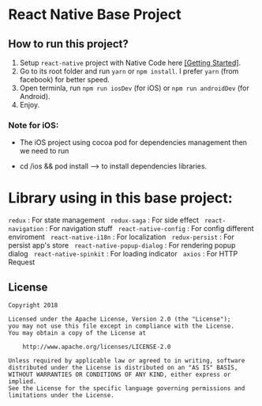 # React Native Base Project

## How to run this project? 

1. Setup `react-native` project with Native Code here [[Getting Started]](http://facebook.github.io/react-native/docs/getting-started.html).
2. Go to its root folder and run `yarn` or `npm install`. I prefer `yarn` (from facebook) for better speed.
3. Open terminla, run `npm run iosDev` (for iOS) or `npm run androidDev` (for Android).
4. Enjoy.

### Note for iOS:
- The iOS project using cocoa pod for dependencies management then we need to run
+ cd /ios && pod install --> to install dependencies libraries.

# Library using in this base project:
`redux` : For state management &nbsp;
`redux-saga` : For side effect &nbsp;
`react-navigation` : For navigation stuff &nbsp;
`react-native-config` : For config different enviroment &nbsp;
`react-native-i18n` : For localization &nbsp;
`redux-persist` : For persist app's store &nbsp;
`react-native-popup-dialog` : For rendering popup dialog &nbsp;
`react-native-spinkit` : For loading indicator &nbsp;
`axios` : For HTTP Request &nbsp;

## License

    Copyright 2018

    Licensed under the Apache License, Version 2.0 (the "License");
    you may not use this file except in compliance with the License.
    You may obtain a copy of the License at

        http://www.apache.org/licenses/LICENSE-2.0

    Unless required by applicable law or agreed to in writing, software
    distributed under the License is distributed on an "AS IS" BASIS,
    WITHOUT WARRANTIES OR CONDITIONS OF ANY KIND, either express or implied.
    See the License for the specific language governing permissions and
    limitations under the License.